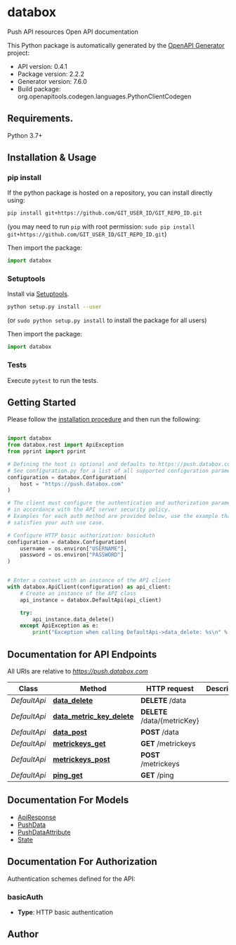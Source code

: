 # databox
Push API resources Open API documentation

This Python package is automatically generated by the [OpenAPI Generator](https://openapi-generator.tech) project:

- API version: 0.4.1
- Package version: 2.2.2
- Generator version: 7.6.0
- Build package: org.openapitools.codegen.languages.PythonClientCodegen

## Requirements.

Python 3.7+

## Installation & Usage
### pip install

If the python package is hosted on a repository, you can install directly using:

```sh
pip install git+https://github.com/GIT_USER_ID/GIT_REPO_ID.git
```
(you may need to run `pip` with root permission: `sudo pip install git+https://github.com/GIT_USER_ID/GIT_REPO_ID.git`)

Then import the package:
```python
import databox
```

### Setuptools

Install via [Setuptools](http://pypi.python.org/pypi/setuptools).

```sh
python setup.py install --user
```
(or `sudo python setup.py install` to install the package for all users)

Then import the package:
```python
import databox
```

### Tests

Execute `pytest` to run the tests.

## Getting Started

Please follow the [installation procedure](#installation--usage) and then run the following:

```python

import databox
from databox.rest import ApiException
from pprint import pprint

# Defining the host is optional and defaults to https://push.databox.com
# See configuration.py for a list of all supported configuration parameters.
configuration = databox.Configuration(
    host = "https://push.databox.com"
)

# The client must configure the authentication and authorization parameters
# in accordance with the API server security policy.
# Examples for each auth method are provided below, use the example that
# satisfies your auth use case.

# Configure HTTP basic authorization: basicAuth
configuration = databox.Configuration(
    username = os.environ["USERNAME"],
    password = os.environ["PASSWORD"]
)


# Enter a context with an instance of the API client
with databox.ApiClient(configuration) as api_client:
    # Create an instance of the API class
    api_instance = databox.DefaultApi(api_client)

    try:
        api_instance.data_delete()
    except ApiException as e:
        print("Exception when calling DefaultApi->data_delete: %s\n" % e)

```

## Documentation for API Endpoints

All URIs are relative to *https://push.databox.com*

Class | Method | HTTP request | Description
------------ | ------------- | ------------- | -------------
*DefaultApi* | [**data_delete**](docs/DefaultApi.md#data_delete) | **DELETE** /data | 
*DefaultApi* | [**data_metric_key_delete**](docs/DefaultApi.md#data_metric_key_delete) | **DELETE** /data/{metricKey} | 
*DefaultApi* | [**data_post**](docs/DefaultApi.md#data_post) | **POST** /data | 
*DefaultApi* | [**metrickeys_get**](docs/DefaultApi.md#metrickeys_get) | **GET** /metrickeys | 
*DefaultApi* | [**metrickeys_post**](docs/DefaultApi.md#metrickeys_post) | **POST** /metrickeys | 
*DefaultApi* | [**ping_get**](docs/DefaultApi.md#ping_get) | **GET** /ping | 


## Documentation For Models

 - [ApiResponse](docs/ApiResponse.md)
 - [PushData](docs/PushData.md)
 - [PushDataAttribute](docs/PushDataAttribute.md)
 - [State](docs/State.md)


<a id="documentation-for-authorization"></a>
## Documentation For Authorization


Authentication schemes defined for the API:
<a id="basicAuth"></a>
### basicAuth

- **Type**: HTTP basic authentication


## Author




